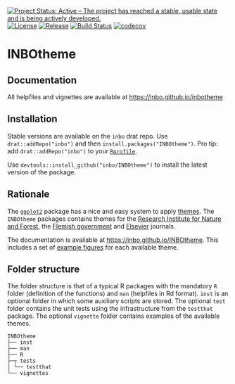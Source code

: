 [![Project Status: Active – The project has reached a stable, usable state and is being actively developed.](http://www.repostatus.org/badges/latest/active.svg)](http://www.repostatus.org/#active)
[![License](http://img.shields.io/badge/license-GPL--3-blue.svg?style=flat)](http://www.gnu.org/licenses/gpl-3.0.html)
[![Release](https://img.shields.io/github/release/qubyte/rubidium.svg)](https://github.com/inbo/inbotheme/releases)
[![Build Status](https://travis-ci.org/inbo/INBOtheme.svg?branch=master)](https://travis-ci.org/inbo/INBOtheme)
[![codecov](https://codecov.io/gh/inbo/INBOtheme/branch/master/graph/badge.svg)](https://codecov.io/gh/inbo/INBOtheme)

# INBOtheme

## Documentation

All helpfiles and vignettes are available at https://inbo.github.io/inbotheme

## Installation

Stable versions are available on the `inbo` drat repo. Use `drat::addRepo("inbo")` and then `install.packages("INBOtheme")`. Pro tip: add `drat::addRepo("inbo")` to your [`Rprofile`](https://cran.r-project.org/doc/manuals/r-release/R-intro.html#Customizing-the-environment).

Use `devtools::install_github("inbo/INBOtheme")` to install the latest version of the package.

## Rationale

The [`ggplot2`](http://ggplot2.tidyverse.org) package has a nice and easy system to apply [themes](http://ggplot2.tidyverse.org/reference/index.html#section-themes). The `INBOtheme` packages contains themes for the [Research Institute for Nature and Forest](https://www.inbo.be), the [Flemish government](https://www.vlaanderen.be/en) and [Elsevier](https://www.elsevier.com/catalog?producttype=journal) journals.

The documentation is available at https://inbo.github.io/INBOtheme. This includes a set of [example figures](https://inbo.github.io/INBOtheme/articles/themes.html) for each available theme.

## Folder structure

The folder structure is that of a typical R packages with the mandatory `R` folder (definition of the functions) and `man` (helpfiles in Rd format). `inst` is an optional folder in which some auxiliary scripts are stored. The optional `test` folder contains the unit tests using the infrastructure from the `testthat` package. The optional `vignette` folder contains examples of the available themes.

```
INBOtheme
├── inst 
├── man 
├── R
├─┬ tests
│ └── testthat
└── vignettes
```
